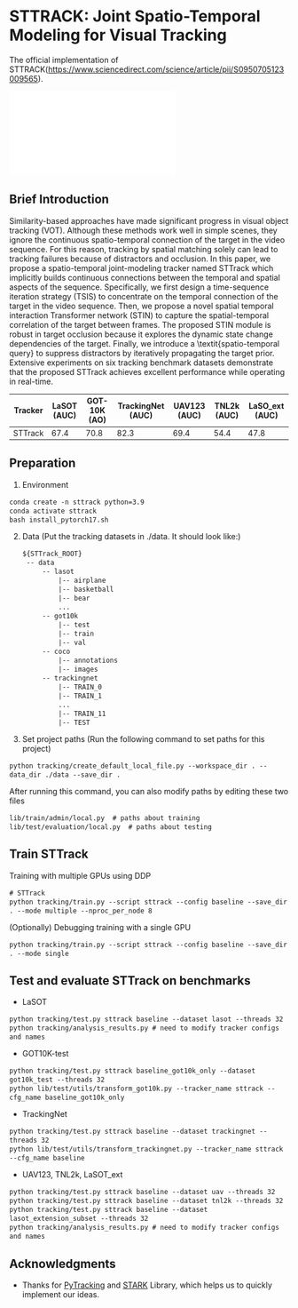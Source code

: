 # STTRACK: Joint Spatio-Temporal Modeling for Visual Tracking
The official implementation of STTRACK(https://www.sciencedirect.com/science/article/pii/S0950705123009565).

![STARK_Framework](tracking/framework.pdf)

## Brief Introduction

Similarity-based approaches have made significant progress in visual object tracking (VOT). Although these methods work well in simple scenes, they ignore the continuous spatio-temporal connection of the target in the video sequence. For this reason, tracking by spatial matching solely can lead to tracking failures because of distractors and occlusion. In this paper, we propose a spatio-temporal joint-modeling tracker named STTrack which implicitly builds continuous connections between the temporal and spatial aspects of the sequence. Specifically, we first design a time-sequence iteration strategy (TSIS) to concentrate on the temporal connection of the target in the video sequence. Then, we propose a novel spatial temporal interaction Transformer network (STIN) to capture the spatial-temporal correlation of the target between frames. The proposed STIN module is robust in target occlusion because it explores the dynamic state change dependencies of the target. Finally, we introduce a \textit{spatio-temporal query} to suppress distractors by iteratively propagating the target prior. Extensive experiments on six tracking benchmark datasets demonstrate that the proposed STTrack achieves excellent performance while operating in real-time.

| Tracker | LaSOT (AUC)| GOT-10K (AO)| TrackingNet (AUC)| UAV123 (AUC)| TNL2k (AUC)| LaSO_ext (AUC)|
|---|---|---|---|---|---|---|
|STTrack|67.4|70.8|82.3|69.4|54.4|47.8|

## Preparation
1. Environment
```
conda create -n sttrack python=3.9
conda activate sttrack
bash install_pytorch17.sh
```
2. Data
   (Put the tracking datasets in ./data. It should look like:)
   ```
   ${STTrack_ROOT}
    -- data
        -- lasot
            |-- airplane
            |-- basketball
            |-- bear
            ...
        -- got10k
            |-- test
            |-- train
            |-- val
        -- coco
            |-- annotations
            |-- images
        -- trackingnet
            |-- TRAIN_0
            |-- TRAIN_1
            ...
            |-- TRAIN_11
            |-- TEST
   ```
3. Set project paths
   (Run the following command to set paths for this project)
```
python tracking/create_default_local_file.py --workspace_dir . --data_dir ./data --save_dir .
```
  After running this command, you can also modify paths by editing these two files
```
lib/train/admin/local.py  # paths about training
lib/test/evaluation/local.py  # paths about testing
```

## Train STTrack
Training with multiple GPUs using DDP
```
# STTrack
python tracking/train.py --script sttrack --config baseline --save_dir . --mode multiple --nproc_per_node 8
```
(Optionally) Debugging training with a single GPU
```
python tracking/train.py --script sttrack --config baseline --save_dir . --mode single
```
## Test and evaluate STTrack on benchmarks

- LaSOT
```
python tracking/test.py sttrack baseline --dataset lasot --threads 32
python tracking/analysis_results.py # need to modify tracker configs and names
```
- GOT10K-test
```
python tracking/test.py sttrack baseline_got10k_only --dataset got10k_test --threads 32
python lib/test/utils/transform_got10k.py --tracker_name sttrack --cfg_name baseline_got10k_only
```
- TrackingNet
```
python tracking/test.py sttrack baseline --dataset trackingnet --threads 32
python lib/test/utils/transform_trackingnet.py --tracker_name sttrack --cfg_name baseline
```
- UAV123, TNL2k, LaSOT_ext
```
python tracking/test.py sttrack baseline --dataset uav --threads 32
python tracking/test.py sttrack baseline --dataset tnl2k --threads 32
python tracking/test.py sttrack baseline --dataset lasot_extension_subset --threads 32
python tracking/analysis_results.py # need to modify tracker configs and names
```

## Acknowledgments
* Thanks for [PyTracking](https://github.com/visionml/pytracking) and [STARK](https://github.com/researchmm/Stark) Library, which helps us to quickly implement our ideas.

